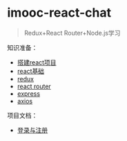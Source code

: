 # imooc-react-chat

> Redux+React Router+Node.js学习

知识准备：

- [搭建react项目](https://github.com/ccyinghua/React/blob/master/00_create.md)
- [react基础](https://github.com/ccyinghua/React/tree/master/01_react)
- [redux](https://github.com/ccyinghua/React/tree/master/02_redux)
- [react router](https://github.com/ccyinghua/React/tree/master/03_react%20router)
- [express](https://github.com/ccyinghua/React/blob/master/04_express+axios/express.md)
- [axios](https://github.com/ccyinghua/React/blob/master/04_express+axios/axios.md)
 

项目文档：

- [登录与注册](https://github.com/ccyinghua/imooc-react-chat/blob/master/login.md)

